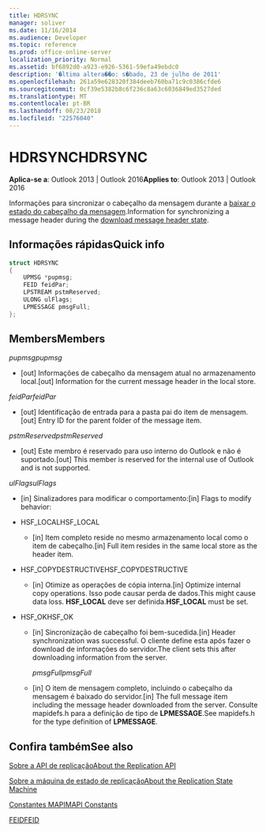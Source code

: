 ```yaml
---
title: HDRSYNC
manager: soliver
ms.date: 11/16/2014
ms.audience: Developer
ms.topic: reference
ms.prod: office-online-server
localization_priority: Normal
ms.assetid: bf6892d0-a923-e926-5361-59efa49ebdc0
description: '�ltima altera��o: s�bado, 23 de julho de 2011'
ms.openlocfilehash: 261a59e628320f384deeb760ba71c9c0386cfde6
ms.sourcegitcommit: 0cf39e5382b8c6f236c8a63c6036849ed3527ded
ms.translationtype: MT
ms.contentlocale: pt-BR
ms.lasthandoff: 08/23/2018
ms.locfileid: "22576040"
---
```

# <a name="hdrsync"></a><span data-ttu-id="1660c-103">HDRSYNC</span><span class="sxs-lookup"><span data-stu-id="1660c-103">HDRSYNC</span></span>

  
  
<span data-ttu-id="1660c-104">**Aplica-se a**: Outlook 2013 | Outlook 2016</span><span class="sxs-lookup"><span data-stu-id="1660c-104">**Applies to**: Outlook 2013 | Outlook 2016</span></span> 
  
<span data-ttu-id="1660c-105">Informações para sincronizar o cabeçalho da mensagem durante a [baixar o estado do cabeçalho da mensagem](download-message-header-state.md).</span><span class="sxs-lookup"><span data-stu-id="1660c-105">Information for synchronizing a message header during the [download message header state](download-message-header-state.md).</span></span>
  
## <a name="quick-info"></a><span data-ttu-id="1660c-106">Informações rápidas</span><span class="sxs-lookup"><span data-stu-id="1660c-106">Quick info</span></span>

```cpp
struct HDRSYNC 
{ 
    UPMSG *pupmsg; 
    FEID feidPar; 
    LPSTREAM pstmReserved; 
    ULONG ulFlags; 
    LPMESSAGE pmsgFull; 
};
```

## <a name="members"></a><span data-ttu-id="1660c-107">Members</span><span class="sxs-lookup"><span data-stu-id="1660c-107">Members</span></span>

 <span data-ttu-id="1660c-108">_pupmsg_</span><span class="sxs-lookup"><span data-stu-id="1660c-108">_pupmsg_</span></span>
  
- <span data-ttu-id="1660c-109">[out] Informações de cabeçalho da mensagem atual no armazenamento local.</span><span class="sxs-lookup"><span data-stu-id="1660c-109">[out] Information for the current message header in the local store.</span></span>
    
 <span data-ttu-id="1660c-110">_feidPar_</span><span class="sxs-lookup"><span data-stu-id="1660c-110">_feidPar_</span></span>
  
- <span data-ttu-id="1660c-111">[out] Identificação de entrada para a pasta pai do item de mensagem.</span><span class="sxs-lookup"><span data-stu-id="1660c-111">[out] Entry ID for the parent folder of the message item.</span></span>
    
 <span data-ttu-id="1660c-112">_pstmReserved_</span><span class="sxs-lookup"><span data-stu-id="1660c-112">_pstmReserved_</span></span>
  
- <span data-ttu-id="1660c-113">[out] Este membro é reservado para uso interno do Outlook e não é suportado.</span><span class="sxs-lookup"><span data-stu-id="1660c-113">[out] This member is reserved for the internal use of Outlook and is not supported.</span></span> 
    
 <span data-ttu-id="1660c-114">_ulFlags_</span><span class="sxs-lookup"><span data-stu-id="1660c-114">_ulFlags_</span></span>
  
- <span data-ttu-id="1660c-115">[in] Sinalizadores para modificar o comportamento:</span><span class="sxs-lookup"><span data-stu-id="1660c-115">[in] Flags to modify behavior:</span></span>
    
- <span data-ttu-id="1660c-116">HSF_LOCAL</span><span class="sxs-lookup"><span data-stu-id="1660c-116">HSF_LOCAL</span></span>
    
  - <span data-ttu-id="1660c-117">[in] Item completo reside no mesmo armazenamento local como o item de cabeçalho.</span><span class="sxs-lookup"><span data-stu-id="1660c-117">[in] Full item resides in the same local store as the header item.</span></span>
    
- <span data-ttu-id="1660c-118">HSF_COPYDESTRUCTIVE</span><span class="sxs-lookup"><span data-stu-id="1660c-118">HSF_COPYDESTRUCTIVE</span></span>
    
  -  <span data-ttu-id="1660c-119">[in] Otimize as operações de cópia interna.</span><span class="sxs-lookup"><span data-stu-id="1660c-119">[in] Optimize internal copy operations.</span></span> <span data-ttu-id="1660c-120">Isso pode causar perda de dados.</span><span class="sxs-lookup"><span data-stu-id="1660c-120">This might cause data loss.</span></span> <span data-ttu-id="1660c-121">**HSF_LOCAL** deve ser definida.</span><span class="sxs-lookup"><span data-stu-id="1660c-121">**HSF_LOCAL** must be set.</span></span> 
    
- <span data-ttu-id="1660c-122">HSF_OK</span><span class="sxs-lookup"><span data-stu-id="1660c-122">HSF_OK</span></span>
    
  - <span data-ttu-id="1660c-123">[in] Sincronização de cabeçalho foi bem-sucedida.</span><span class="sxs-lookup"><span data-stu-id="1660c-123">[in] Header synchronization was successful.</span></span> <span data-ttu-id="1660c-124">O cliente define esta após fazer o download de informações do servidor.</span><span class="sxs-lookup"><span data-stu-id="1660c-124">The client sets this after downloading information from the server.</span></span>
    
     <span data-ttu-id="1660c-125">_pmsgFull_</span><span class="sxs-lookup"><span data-stu-id="1660c-125">_pmsgFull_</span></span>
    
  - <span data-ttu-id="1660c-126">[in] O item de mensagem completo, incluindo o cabeçalho da mensagem é baixado do servidor.</span><span class="sxs-lookup"><span data-stu-id="1660c-126">[in] The full message item including the message header downloaded from the server.</span></span> <span data-ttu-id="1660c-127">Consulte mapidefs.h para a definição de tipo de **LPMESSAGE**.</span><span class="sxs-lookup"><span data-stu-id="1660c-127">See mapidefs.h for the type definition of **LPMESSAGE**.</span></span> 
    
## <a name="see-also"></a><span data-ttu-id="1660c-128">Confira também</span><span class="sxs-lookup"><span data-stu-id="1660c-128">See also</span></span>



[<span data-ttu-id="1660c-129">Sobre a API de replicação</span><span class="sxs-lookup"><span data-stu-id="1660c-129">About the Replication API</span></span>](about-the-replication-api.md)
  
[<span data-ttu-id="1660c-130">Sobre a máquina de estado de replicação</span><span class="sxs-lookup"><span data-stu-id="1660c-130">About the Replication State Machine</span></span>](about-the-replication-state-machine.md)
  
[<span data-ttu-id="1660c-131">Constantes MAPI</span><span class="sxs-lookup"><span data-stu-id="1660c-131">MAPI Constants</span></span>](mapi-constants.md)
  
[<span data-ttu-id="1660c-132">FEID</span><span class="sxs-lookup"><span data-stu-id="1660c-132">FEID</span></span>](feid.md)

